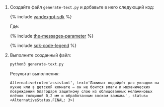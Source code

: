1. Создайте файл `generate-text.py` и добавьте в него следующий код:

    {% include [yandexgpt-sdk](../examples/yandexgpt-sdk.md) %}

    Где:

    {% include [the-messages-parameter](../../../_includes/foundation-models/yandexgpt/the-messages-parameter.md) %}

    {% include [sdk-code-legend](../examples/sdk-code-legend.md) %}

1. Выполните созданный файл:

    ```bash
    python3 generate-text.py
    ```

    Результат выполнения:

    ```text
    Alternative(role='assistant', text='Ламинат подойдёт для укладки на кухне или в детской комнате – он не боится влаги и механических повреждений благодаря защитному слою из облицованных меламиновых плёнок толщиной 0,2 мм и обработанным воском замкам.', status=<AlternativeStatus.FINAL: 3>)
    ```